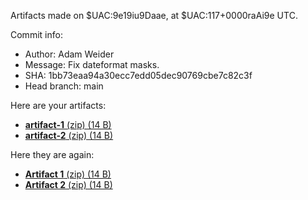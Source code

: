 Artifacts made on $UAC:9e19iu9Daae, at
$UAC:117+0000raAi9e UTC.

Commit info:
- Author: Adam Weider
- Message: Fix dateformat masks.
- SHA: 1bb73eaa94a30ecc7edd05dec90769cbe7c82c3f
- Head branch: main

Here are your artifacts:
- [**artifact-1** (zip) (14 B)](https:&#x2F;&#x2F;github.com&#x2F;AHW214&#x2F;github-actions&#x2F;suites&#x2F;3809033803&#x2F;artifacts&#x2F;94131741)
- [**artifact-2** (zip) (14 B)](https:&#x2F;&#x2F;github.com&#x2F;AHW214&#x2F;github-actions&#x2F;suites&#x2F;3809033803&#x2F;artifacts&#x2F;94131742)

Here they are again:
- [**Artifact 1** (zip) (14 B)](https:&#x2F;&#x2F;github.com&#x2F;AHW214&#x2F;github-actions&#x2F;suites&#x2F;3809033803&#x2F;artifacts&#x2F;94131741)
- [**Artifact 2** (zip) (14 B)](https:&#x2F;&#x2F;github.com&#x2F;AHW214&#x2F;github-actions&#x2F;suites&#x2F;3809033803&#x2F;artifacts&#x2F;94131742)

